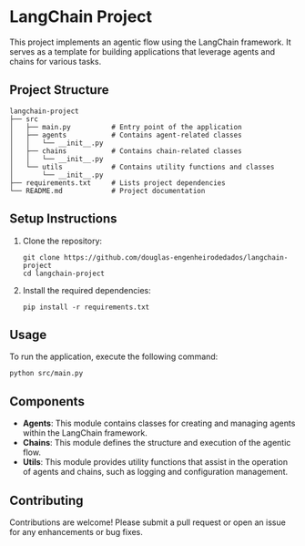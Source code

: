 # LangChain Project

This project implements an agentic flow using the LangChain framework. It serves as a template for building applications that leverage agents and chains for various tasks.

## Project Structure

```
langchain-project
├── src
│   ├── main.py          # Entry point of the application
│   ├── agents           # Contains agent-related classes
│   │   └── __init__.py
│   ├── chains           # Contains chain-related classes
│   │   └── __init__.py
│   └── utils            # Contains utility functions and classes
│       └── __init__.py
├── requirements.txt     # Lists project dependencies
└── README.md            # Project documentation
```

## Setup Instructions

1. Clone the repository:
   ```
   git clone https://github.com/douglas-engenheirodedados/langchain-project
   cd langchain-project
   ```

2. Install the required dependencies:
   ```
   pip install -r requirements.txt
   ```

## Usage

To run the application, execute the following command:
```
python src/main.py
```

## Components

- **Agents**: This module contains classes for creating and managing agents within the LangChain framework.
- **Chains**: This module defines the structure and execution of the agentic flow.
- **Utils**: This module provides utility functions that assist in the operation of agents and chains, such as logging and configuration management.

## Contributing

Contributions are welcome! Please submit a pull request or open an issue for any enhancements or bug fixes.